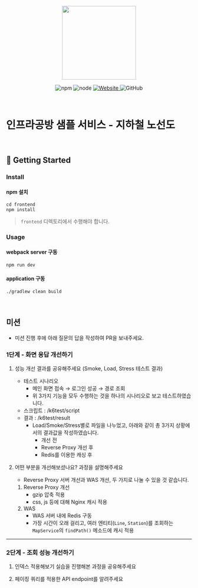 <p align="center">
    <img width="200px;" src="https://raw.githubusercontent.com/woowacourse/atdd-subway-admin-frontend/master/images/main_logo.png"/>
</p>
<p align="center">
  <img alt="npm" src="https://img.shields.io/badge/npm-%3E%3D%205.5.0-blue">
  <img alt="node" src="https://img.shields.io/badge/node-%3E%3D%209.3.0-blue">
  <a href="https://edu.nextstep.camp/c/R89PYi5H" alt="nextstep atdd">
    <img alt="Website" src="https://img.shields.io/website?url=https%3A%2F%2Fedu.nextstep.camp%2Fc%2FR89PYi5H">
  </a>
  <img alt="GitHub" src="https://img.shields.io/github/license/next-step/atdd-subway-service">
</p>

<br>

# 인프라공방 샘플 서비스 - 지하철 노선도

<br>

## 🚀 Getting Started

### Install
#### npm 설치
```
cd frontend
npm install
```
> `frontend` 디렉토리에서 수행해야 합니다.

### Usage
#### webpack server 구동
```
npm run dev
```
#### application 구동
```
./gradlew clean build
```
<br>

## 미션

* 미션 진행 후에 아래 질문의 답을 작성하여 PR을 보내주세요.

### 1단계 - 화면 응답 개선하기
1. 성능 개선 결과를 공유해주세요 (Smoke, Load, Stress 테스트 결과)
    - 테스트 시나리오 
      - 메인 화면 접속 → 로그인 성공 → 경로 조회
      - 위 3가지 기능을 모두 수행하는 것을 하나의 시나리오로 보고 테스트하였습니다.  
    - 스크립트 : /k6test/script
    - 결과 : /k6test/result
        * Load/Smoke/Stress별로 파일을 나누었고, 아래와 같이 총 3가지 상황에서의 결과값을 작성하였습니다.
            * 개선 전
            * Reverse Proxy 개선 후
            * Redis를 이용한 캐싱 후
    
2. 어떤 부분을 개선해보셨나요? 과정을 설명해주세요
    - Reverse Proxy 서버 개선과 WAS 개선, 두 가지로 나눌 수 있을 것 같습니다.
    1) Reverse Proxy 개선
        * gzip 압축 적용
        * css, js 등에 대해 Nginx 캐시 적용
    2) WAS 
        * WAS 서버 내에 Redis 구동 
        * 가장 시간이 오래 걸리고, 여러 엔티티(`Line`, `Station`)를 조회하는 `MapService`의 
    `findPath()` 메소드에 캐시 적용
      
---

### 2단계 - 조회 성능 개선하기
1. 인덱스 적용해보기 실습을 진행해본 과정을 공유해주세요

2. 페이징 쿼리를 적용한 API endpoint를 알려주세요

